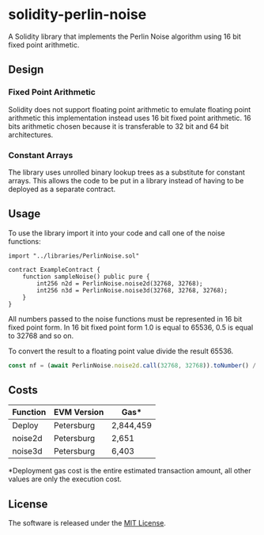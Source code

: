 # solidity-perlin-noise

A Solidity library that implements the Perlin Noise algorithm using 16 bit fixed point arithmetic.

## Design

### Fixed Point Arithmetic

Solidity does not support floating point arithmetic to emulate floating point arithmetic this implementation instead
uses 16 bit fixed point arithmetic. 16 bits arithmetic chosen because it is transferable to 32 bit and 
64 bit architectures.

### Constant Arrays

The library uses unrolled binary lookup trees as a substitute for constant arrays. This allows the code 
to be put in a library instead of having to be deployed as a separate contract.

## Usage

To use the library import it into your code and call one of the noise functions:


```solidity
import "../libraries/PerlinNoise.sol"

contract ExampleContract {
    function sampleNoise() public pure {
        int256 n2d = PerlinNoise.noise2d(32768, 32768);
        int256 n3d = PerlinNoise.noise3d(32768, 32768, 32768);
    }
}
```


All numbers passed to the noise functions must be represented in 16 bit fixed point form. In 16 bit fixed point
form 1.0 is equal to 65536, 0.5 is equal to 32768 and so on. 

To convert the result to a floating point value divide the result 65536.

```js
const nf = (await PerlinNoise.noise2d.call(32768, 32768)).toNumber() / 65536;
```

## Costs

| Function | EVM Version | Gas\*     |  
|----------|-------------|-----------|
| Deploy   | Petersburg  | 2,844,459 |
| noise2d  | Petersburg  | 2,651     |
| noise3d  | Petersburg  | 6,403     |

\*Deployment gas cost is the entire estimated transaction amount, all other values are only the execution cost.

## License

The software is released under the [MIT License](LICENSE).
